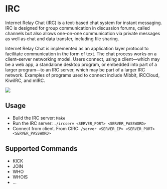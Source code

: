 # IRC

Internet Relay Chat (IRC) is a text-based chat system for instant messaging. IRC is designed for group communication in discussion forums, called channels but also allows one-on-one communication via private messages as well as chat and data transfer, including file sharing.

Internet Relay Chat is implemented as an application layer protocol to facilitate communication in the form of text. The chat process works on a client–server networking model. Users connect, using a client—which may be a web app, a standalone desktop program, or embedded into part of a larger program—to an IRC server, which may be part of a larger IRC network. Examples of programs used to connect include Mibbit, IRCCloud, KiwiIRC, and mIRC.

<img src="https://upload.wikimedia.org/wikipedia/commons/thumb/a/ae/Irssi_1.2.3_screenshot.png/800px-Irssi_1.2.3_screenshot.png">

## Usage
- Build the IRC server:  ```Make```
- Run the IRC server: ```./ircserv <SERVER_PORT> <SERVER_PASSWORD>```
- Connect from client. From CIRC: ```/server <SERVER_IP> <SERVER_PORT> <SERVER_PASSWORD>```

## Supported Commands
- KICK
- JOIN
- WHO
- WHOIS
- ...
